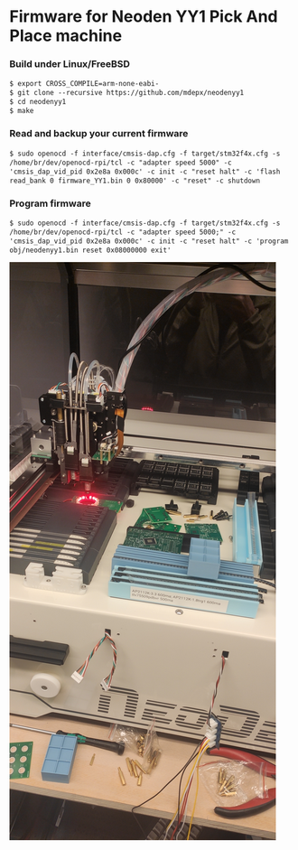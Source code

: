 # Firmware for Neoden YY1 Pick And Place machine

### Build under Linux/FreeBSD
    $ export CROSS_COMPILE=arm-none-eabi-
    $ git clone --recursive https://github.com/mdepx/neodenyy1
    $ cd neodenyy1
    $ make

### Read and backup your current firmware
    $ sudo openocd -f interface/cmsis-dap.cfg -f target/stm32f4x.cfg -s /home/br/dev/openocd-rpi/tcl -c "adapter speed 5000" -c 'cmsis_dap_vid_pid 0x2e8a 0x000c' -c init -c "reset halt" -c 'flash read_bank 0 firmware_YY1.bin 0 0x80000' -c "reset" -c shutdown

### Program firmware
    $ sudo openocd -f interface/cmsis-dap.cfg -f target/stm32f4x.cfg -s /home/br/dev/openocd-rpi/tcl -c "adapter speed 5000;" -c 'cmsis_dap_vid_pid 0x2e8a 0x000c' -c init -c "reset halt" -c 'program obj/neodenyy1.bin reset 0x08000000 exit'

![alt text](https://raw.githubusercontent.com/mdepx/neodenyy1/master/images/neodenyy1.jpg)
